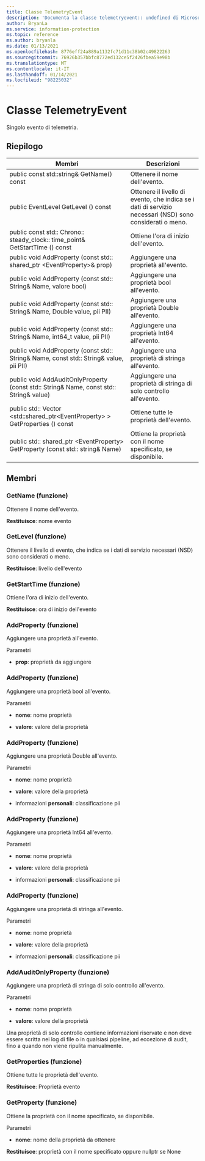 ```yaml
---
title: Classe TelemetryEvent
description: 'Documenta la classe telemetryevent:: undefined di Microsoft Information Protection (MIP) SDK.'
author: BryanLa
ms.service: information-protection
ms.topic: reference
ms.author: bryanla
ms.date: 01/13/2021
ms.openlocfilehash: 8776eff24a889a1132fc71d11c38b02c49822263
ms.sourcegitcommit: 76926b357bbfc8772ed132ce5f2426fbea59e98b
ms.translationtype: MT
ms.contentlocale: it-IT
ms.lasthandoff: 01/14/2021
ms.locfileid: "98225032"
---
```

# <a name="class-telemetryevent"></a>Classe TelemetryEvent 
Singolo evento di telemetria.
  
## <a name="summary"></a>Riepilogo
 Membri                        | Descrizioni                                
--------------------------------|---------------------------------------------
public const std::string& GetName() const  |  Ottenere il nome dell'evento.
public EventLevel GetLevel () const  |  Ottenere il livello di evento, che indica se i dati di servizio necessari (NSD) sono considerati o meno.
public const std:: Chrono:: steady_clock:: time_point& GetStartTime () const  |  Ottiene l'ora di inizio dell'evento.
public void AddProperty (const std:: shared_ptr \<EventProperty\>& prop)  |  Aggiungere una proprietà all'evento.
public void AddProperty (const std:: String& Name, valore bool)  |  Aggiungere una proprietà bool all'evento.
public void AddProperty (const std:: String& Name, Double value, pii PII)  |  Aggiungere una proprietà Double all'evento.
public void AddProperty (const std:: String& Name, int64_t value, pii PII)  |  Aggiungere una proprietà Int64 all'evento.
public void AddProperty (const std:: String& Name, const std:: String& value, pii PII)  |  Aggiungere una proprietà di stringa all'evento.
public void AddAuditOnlyProperty (const std:: String& Name, const std:: String& value)  |  Aggiungere una proprietà di stringa di solo controllo all'evento.
public std:: Vector \<std::shared_ptr\<EventProperty\> \> GetProperties () const  |  Ottiene tutte le proprietà dell'evento.
public std:: shared_ptr \<EventProperty\> GetProperty (const std:: string& Name)  |  Ottiene la proprietà con il nome specificato, se disponibile.
  
## <a name="members"></a>Membri
  
### <a name="getname-function"></a>GetName (funzione)
Ottenere il nome dell'evento.

  
**Restituisce**: nome evento
  
### <a name="getlevel-function"></a>GetLevel (funzione)
Ottenere il livello di evento, che indica se i dati di servizio necessari (NSD) sono considerati o meno.

  
**Restituisce**: livello dell'evento
  
### <a name="getstarttime-function"></a>GetStartTime (funzione)
Ottiene l'ora di inizio dell'evento.

  
**Restituisce**: ora di inizio dell'evento
  
### <a name="addproperty-function"></a>AddProperty (funzione)
Aggiungere una proprietà all'evento.

Parametri  
* **prop**: proprietà da aggiungere


  
### <a name="addproperty-function"></a>AddProperty (funzione)
Aggiungere una proprietà bool all'evento.

Parametri  
* **nome**: nome proprietà 


* **valore**: valore della proprietà


  
### <a name="addproperty-function"></a>AddProperty (funzione)
Aggiungere una proprietà Double all'evento.

Parametri  
* **nome**: nome proprietà 


* **valore**: valore della proprietà 


* informazioni **personali**: classificazione pii


  
### <a name="addproperty-function"></a>AddProperty (funzione)
Aggiungere una proprietà Int64 all'evento.

Parametri  
* **nome**: nome proprietà 


* **valore**: valore della proprietà 


* informazioni **personali**: classificazione pii


  
### <a name="addproperty-function"></a>AddProperty (funzione)
Aggiungere una proprietà di stringa all'evento.

Parametri  
* **nome**: nome proprietà 


* **valore**: valore della proprietà 


* informazioni **personali**: classificazione pii


  
### <a name="addauditonlyproperty-function"></a>AddAuditOnlyProperty (funzione)
Aggiungere una proprietà di stringa di solo controllo all'evento.

Parametri  
* **nome**: nome proprietà 


* **valore**: valore della proprietà


Una proprietà di solo controllo contiene informazioni riservate e non deve essere scritta nei log di file o in qualsiasi pipeline, ad eccezione di audit, fino a quando non viene ripulita manualmente.
  
### <a name="getproperties-function"></a>GetProperties (funzione)
Ottiene tutte le proprietà dell'evento.

  
**Restituisce**: Proprietà evento
  
### <a name="getproperty-function"></a>GetProperty (funzione)
Ottiene la proprietà con il nome specificato, se disponibile.

Parametri  
* **nome**: nome della proprietà da ottenere



  
**Restituisce**: proprietà con il nome specificato oppure nullptr se None
